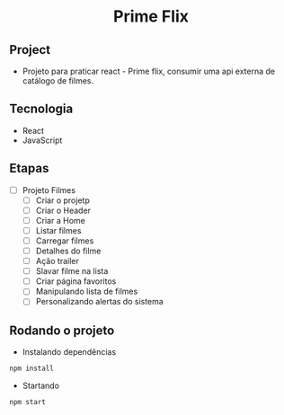 <h1 align="center">Prime Flix</h1>

## Project

- Projeto para praticar react - Prime flix, consumir uma api externa de catálogo de filmes.

## Tecnologia

- React
- JavaScript

## Etapas

- [ ] Projeto Filmes
    - [ ] Criar o projetp
    - [ ] Criar o Header
    - [ ] Criar a Home
    - [ ] Listar filmes
    - [ ] Carregar filmes
    - [ ] Detalhes do filme
    - [ ] Ação trailer
    - [ ] Slavar filme na lista
    - [ ] Criar página favoritos
    - [ ] Manipulando lista de filmes
    - [ ] Personalizando alertas do sistema
    
## Rodando o projeto

- Instalando dependências

```bash
npm install
```

- Startando

```bash
npm start
```